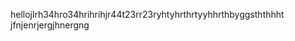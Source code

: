 <!-- The readme will be displayed. -->

hellojlrh34hro34hrihrihjr44t23rr23ryhtyhrthrtyyhhrthbyggsththhht
jfnjenrjergjhnergng
